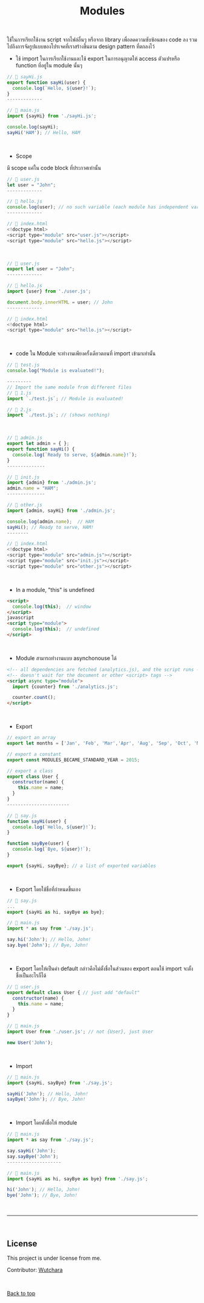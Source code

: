<div align="center" id="top"> 
  &#xa0;
</div>

<h1 align="center">Modules</h1>

<br>

ใช้ในการเรียกใช้งาน script จากไฟล์อื่นๆ หรือจาก library เพื่อลดความซับซ้อนของ code ลง รวมไปถึงการจัดรูปแบบของโปรเจคที่เราสร้างขึ้นตาม design pattern ที่ตกลงไว้

- ใช้ import ในการเรียกใช้งานและใช้ export ในการอนุญาตให้ access ตัวแปรหรือ function ที่อยู่ใน module นั้นๆ

```javascript
// 📁 sayHi.js
export function sayHi(user) {
  console.log(`Hello, ${user}!`);
}
-------------

// 📁 main.js
import {sayHi} from './sayHi.js';

console.log(sayHi);
sayHi('HAM'); // Hello, HAM
```

<br>

- Scope

มี scope แค่ใน code block ที่ประกาศเท่านั้น

```javascript
// 📁 user.js
let user = "John";
-------------

// 📁 hello.js
console.log(user); // no such variable (each module has independent variables)
-------------

// 📁 index.html
<!doctype html>
<script type="module" src="user.js"></script>
<script type="module" src="hello.js"></script>
```

<br>

```javascript
// 📁 user.js
export let user = "John";
-------------

// 📁 hello.js
import {user} from './user.js';

document.body.innerHTML = user; // John
-------------

// 📁 index.html
<!doctype html>
<script type="module" src="hello.js"></script>
```

<br>

- code ใน Module จะทำงานเพียงครั้งเดียวตอนที่ import เข้ามาเท่านั้น

```javascript
// 📁 test.js
console.log("Module is evaluated!");

---------
// Import the same module from different files
// 📁 1.js
import `./test.js`; // Module is evaluated!

// 📁 2.js
import `./test.js`; // (shows nothing)
```

<br>

```javascript
// 📁 admin.js
export let admin = { };
export function sayHi() {
  console.log(`Ready to serve, ${admin.name}!`);
}
--------------

// 📁 init.js
import {admin} from './admin.js';
admin.name = "HAM";
--------------

// 📁 other.js
import {admin, sayHi} from './admin.js';

console.log(admin.name);  // HAM
sayHi(); // Ready to serve, HAM!
--------

// 📁 index.html
<!doctype html>
<script type="module" src="admin.js"></script>
<script type="module" src="init.js"></script>
<script type="module" src="other.js"></script>
```

<br>

- In a module, "this" is undefined

```html
<script>
  console.log(this);  // window
</script>
javascript
<script type="module">
  console.log(this);  // undefined
</script>
```

<br>

- Module สามารถทำงานแบบ asynchonouse ได้

```html
<!-- all dependencies are fetched (analytics.js), and the script runs -->
<!-- doesn't wait for the document or other <script> tags -->
<script async type="module">
  import {counter} from './analytics.js';

  counter.count();
</script>
```

<br>

- Export

```javascript
// export an array
export let months = ['Jan', 'Feb', 'Mar','Apr', 'Aug', 'Sep', 'Oct', 'Nov', 'Dec'];

// export a constant
export const MODULES_BECAME_STANDARD_YEAR = 2015;

// export a class
export class User {
  constructor(name) {
    this.name = name;
  }
}
-----------------------

// 📁 say.js
function sayHi(user) {
  console.log(`Hello, ${user}!`);
}

function sayBye(user) {
  console.log(`Bye, ${user}!`);
}

export {sayHi, sayBye}; // a list of exported variables
```

<br>

- Export โดยใช้ชื่อที่กำหนดขึ้นเอง

```javascript
// 📁 say.js
...
export {sayHi as hi, sayBye as bye};

// 📁 main.js
import * as say from './say.js';

say.hi('John'); // Hello, John!
say.bye('John'); // Bye, John!
```

<br>

- Export โดยให้เป็นค่า default กล่าวคือไม่ตั้งชื่อในส่วนของ export ตอนใช้ import จะตั้งชื่อเป็นอะไรก็ได้

```javascript
// 📁 user.js
export default class User { // just add "default"
  constructor(name) {
    this.name = name;
  }
}

// 📁 main.js
import User from './user.js'; // not {User}, just User

new User('John');
```

<br>

- Import

```javascript
// 📁 main.js
import {sayHi, sayBye} from './say.js';

sayHi('John'); // Hello, John!
sayBye('John'); // Bye, John!
```

<br>

- Import โดยตั้งชื่อให้ module

```javascript
// 📁 main.js
import * as say from './say.js';

say.sayHi('John');
say.sayBye('John');
--------------------

// 📁 main.js
import {sayHi as hi, sayBye as bye} from './say.js';

hi('John'); // Hello, John!
bye('John'); // Bye, John!
```



<br>

---

<br>

## License ##

This project is under license from me.

Contributor: <a href="https://github.com/wutchara" target="_blank">Wutchara</a>

&#xa0;

<a href="#top">Back to top</a>
